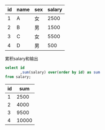 |id|name|sex|salary|
|-|-|-|-|
|1	|A	|女	|2500|
|2	|B	|男	|1500|
|3	|C	|女	|5500|
|4	|D	|男	|500|

累积salary和输出

```sql
select id
       ,sum(salary) over(order by id) as sum 
from salary;
```
|id|sum|
|-|-|
|1	|2500|
|2	|4000|
|3	|9500|
|4	|10000|